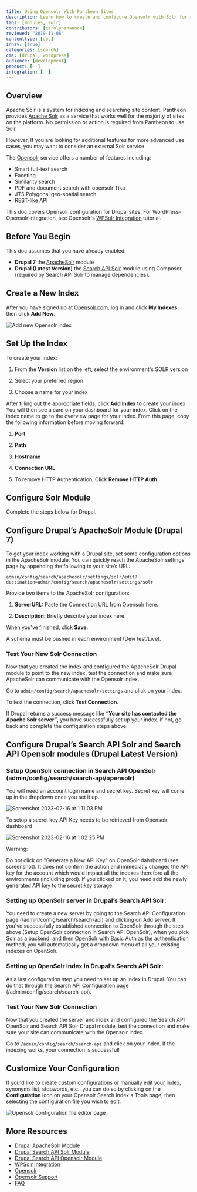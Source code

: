 ```yaml
---
title: Using Opensolr With Pantheon Sites
description: Learn how to create and configure Opensolr with Solr for advanced search indexing features for your Drupal sites.
tags: [modules, solr]
contributors: [carolynshannon]
reviewed: "2019-11-06"
contenttype: [doc]
innav: [true]
categories: [search]
cms: [drupal, wordpress]
audience: [development]
product: [--]
integration: [--]
---
```


## Overview

Apache Solr is a system for indexing and searching site content. Pantheon provides [Apache Solr](/solr) as a service that works well for the majority of sites on the platform. No permission or action is required from Pantheon to use Solr.
<Partial file="solr-version.md" />

However, If you are looking for additional features for more advanced use cases, you may want to consider an external Solr service.

The [Opensolr](https://www.opensolr.com/) service offers a number of features including:

- Smart full-text search
- Faceting
- Similarity search
- PDF and document search with opensolr Tika
- JTS Polygonal geo-spatial search
- REST-like API

This doc covers Opensolr configuration for Drupal sites. For WordPress-Opensolr integration, see Opensolr's [WPSolr Integration](https://opensolr.com/faq/view/wpsolr) tutorial.

## Before You Begin

This doc assumes that you have already enabled:

- **Drupal 7** the [ApacheSolr](https://www.drupal.org/project/apachesolr) module
- **Drupal (Latest Version)** the [Search API Solr](https://www.drupal.org/project/search_api_solr) module using Composer (required by Search API Solr to manage dependencies). 

## Create a New Index

After you have signed up at [Opensolr.com](https://www.opensolr.com/), log in and click **My Indexes**, then click **Add New**.

![Add new Opensolr index](../images/opensolr-index-add.png)

## Set Up the Index

To create your index:

1. From the **Version** list on the left, select the environment's SOLR version

1. Select your preferred region

1. Choose a name for your index

After filling out the appropriate fields, click **Add Index** to create your index. You will then see a card on your dashboard for your index. Click on the index name to go to the overview page for your index. From this page, copy the following information before moving forward:

1. **Port**

1. **Path**

1. **Hostname**

1. **Connection URL**

1. To remove HTTP Authentication, Click **Remove HTTP Auth**

## Configure Solr Module

Complete the steps below for Drupal.

## Configure Drupal’s ApacheSolr Module (Drupal 7) 

To get your index working with a Drupal site, set some configuration options in the ApacheSolr module. You can quickly reach the ApacheSolr settings page by appending the following to your site’s URL:

```none
admin/config/search/apachesolr/settings/solr/edit?destination=admin/config/search/apachesolr/settings/solr
```

Provide two items to the ApacheSolr configuration:

1. **ServerURL:** Paste the Connection URL from Opensolr here.

1. **Description:** Briefly describe your index here.

When you've finished, click **Save**.

<Alert title="Warning" type="danger">

A schema must be pushed in each environment (Dev/Test/Live).

</Alert>

### Test Your New Solr Connection

Now that you created the index and configured the ApacheSolr Drupal module to point to the new index, test the connection and make sure ApacheSolr can communicate with the Opensolr index.

Go to `admin/config/search/apachesolr/settings` and click on your index.

To test the connection, click **Test Connection**.

If Drupal returns a success message like **“Your site has contacted the Apache Solr server”**, you have successfully set up your index. If not, go back and complete the configuration steps above.



## Configure Drupal’s Search API Solr and Search API Opensolr modules (Drupal Latest Version)

### Setup OpenSolr connection in Search API OpenSolr (admin/config/search/search-api/opensolr)
You will need an account login name and secret key. Secret key will come up in the dropdown once you set it up.

![Screenshot 2023-02-16 at 1 11 03 PM](https://user-images.githubusercontent.com/10537340/219476620-891c1032-9e2b-4b6d-99b8-4dc0ca40a3f8.png)

To setup a secret key API Key needs to be retrieved from Opensolr dashboard

![Screenshot 2023-02-16 at 1 02 25 PM](https://user-images.githubusercontent.com/10537340/219476891-cc4a4803-9cd8-4580-8312-b3b1cc24b500.png)

<Alert title="Warning" type="danger">
Warning:

Do not click on "Generate a New API Key" on OpenSolr dahsboard (see screenshot). It does not confirm the action and immediatly changes the API key for the account which would impact all the indexes therefore all the environments (including prod).
If you clicked on it, you need add the newly generated API key to the secret key storage.
</Alert>

### Setting up OpenSolr server in Drupal’s Search API Solr:

You need to create a new server by going to the Search API Configuration page (/admin/config/search/search-api) and clicking on Add server.
If you've successfully established connection to OpenSolr through the step above (Setup OpenSolr connection in Search API OpenSolr), when you pick Solr as a backend, and then OpenSolr with Basic Auth as the authentication method, you will automatically get a dropdown menu of all your existing indexes on OpenSolr. 
### Setting up OpenSolr index in Drupal’s Search API Solr:
As a last configuration step you need to set up an index in Drupal. You can do that through the Search API Configuration page (/admin/config/search/search-api).
### Test Your New Solr Connection
Now that you created the server and index and configured the Search API OpenSolr and Search API Solr  Drupal module, test the connection and make sure your site can communicate with the Opensolr index.

Go to `/admin/config/search/search-api` and click on your index. If the indexing works, your connection is successful!

## Customize Your Configuration

If you'd like to create custom configurations or manually edit your index, synonyms list, stopwords, etc., you can do so by clicking on the **Configuration** icon on your Opensolr Search Index's Tools page, then selecting the configuration file you wish to edit.

![Opensolr configuration file editor page](../images/opensolr-config-files-editor.jpg)

## More Resources

- [Drupal ApacheSolr Module](https://drupal.org/project/apachesolr) 
- [Drupal Search API Solr Module](https://www.drupal.org/project/search_api_solr) 
- [Drupal Search API Opensolr Module](https://www.drupal.org/project/search_api_opensolr) 
- [WPSolr Integration](https://opensolr.com/faq/view/wpsolr)
- [Opensolr](https://www.opensolr.com/)
- [Opensolr Support](https://www.opensolr.com/faq)
- [FAQ](/faq)
